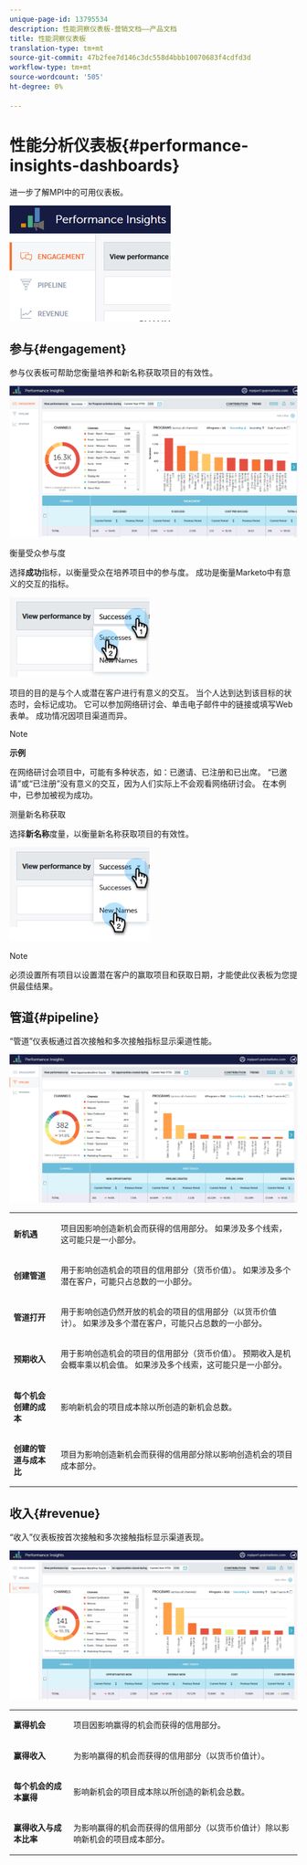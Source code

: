 ```yaml
---
unique-page-id: 13795534
description: 性能洞察仪表板-营销文档——产品文档
title: 性能洞察仪表板
translation-type: tm+mt
source-git-commit: 47b2fee7d146c3dc558d4bbb10070683f4cdfd3d
workflow-type: tm+mt
source-wordcount: '505'
ht-degree: 0%

---
```



# 性能分析仪表板{#performance-insights-dashboards}

进一步了解MPI中的可用仪表板。

![](assets/1-4.png)

## 参与{#engagement}

参与仪表板可帮助您衡量培养和新名称获取项目的有效性。

![](assets/two-3.png)

衡量受众参与度

选择&#x200B;**成功**&#x200B;指标，以衡量受众在培养项目中的参与度。 成功是衡量Marketo中有意义的交互的指标。

![](assets/3-4.png)

项目的目的是与个人或潜在客户进行有意义的交互。 当个人达到达到该目标的状态时，会标记成功。 它可以参加网络研讨会、单击电子邮件中的链接或填写Web表单。 成功情况因项目渠道而异。

>[!NOTE]
>
>**示例**
>
>在网络研讨会项目中，可能有多种状态，如：已邀请、已注册和已出席。 “已邀请”或“已注册”没有意义的交互，因为人们实际上不会观看网络研讨会。 在本例中，已参加被视为成功。

测量新名称获取

选择&#x200B;**新名称**&#x200B;度量，以衡量新名称获取项目的有效性。

![](assets/4-3.png)

>[!NOTE]
>
>必须设置所有项目以设置潜在客户的赢取项目和获取日期，才能使此仪表板为您提供最佳结果。

## 管道{#pipeline}

“管道”仪表板通过首次接触和多次接触指标显示渠道性能。

![](assets/five-1.png)

<table> 
 <tbody> 
  <tr> 
   <td><p><strong>新机遇</strong></p></td> 
   <td><p>项目因影响创造新机会而获得的信用部分。 如果涉及多个线索，这可能只是一小部分。</p></td> 
  </tr> 
  <tr> 
   <td><p><strong>创建管道</strong></p></td> 
   <td><p>用于影响创造机会的项目的信用部分（货币价值）。 如果涉及多个潜在客户，可能只占总数的一小部分。</p></td> 
  </tr> 
  <tr> 
   <td><p><strong>管道打开</strong></p></td> 
   <td><p>用于影响创造仍然开放的机会的项目的信用部分（以货币价值计）。 如果涉及多个潜在客户，可能只占总数的一小部分。</p></td> 
  </tr> 
  <tr> 
   <td><p><strong>预期收入</strong></p></td> 
   <td><p>用于影响创造机会的项目的信用部分（货币价值）。 预期收入是机会概率乘以机会值。 如果涉及多个线索，这可能只是一小部分。</p></td> 
  </tr> 
  <tr> 
   <td><p><strong>每个机会创建的成本</strong></p></td> 
   <td><p>影响新机会的项目成本除以所创造的新机会总数。</p></td> 
  </tr> 
  <tr> 
   <td><p><strong>创建的管道与成本比</strong></p></td> 
   <td><p>项目为影响创造新机会而获得的信用部分除以影响创造机会的项目成本部分。</p></td> 
  </tr> 
 </tbody> 
</table>

## 收入{#revenue}

“收入”仪表板按首次接触和多次接触指标显示渠道表现。

![](assets/six-1.png)

<table> 
 <tbody> 
  <tr> 
   <td><p><strong>赢得机会</strong></p></td> 
   <td><p>项目因影响赢得的机会而获得的信用部分。</p></td> 
  </tr> 
  <tr> 
   <td><p><strong>赢得收入</strong></p></td> 
   <td><p>为影响赢得的机会而获得的信用部分（以货币价值计）。</p></td> 
  </tr> 
  <tr> 
   <td><p><strong>每个机会的成本赢得</strong></p></td> 
   <td><p>影响新机会的项目成本除以所创造的新机会总数。</p></td> 
  </tr> 
  <tr> 
   <td><p><strong>赢得收入与成本比率</strong></p></td> 
   <td><p>为影响赢得的机会而获得的信用部分（以货币价值计）除以影响新机会的项目成本部分。</p></td> 
  </tr> 
 </tbody> 
</table>

